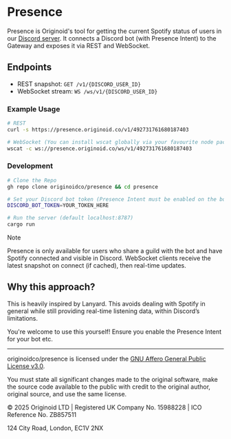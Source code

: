 # Presence

Presence is Originoid's tool for getting the current Spotify status of users in our [Discord server](https://discord.gg/noid). It connects a Discord bot (with Presence Intent) to the Gateway and exposes it via REST and WebSocket.

## Endpoints

- REST snapshot: `GET /v1/{DISCORD_USER_ID}`
- WebSocket stream: `WS /ws/v1/{DISCORD_USER_ID}`

### Example Usage

```bash
# REST
curl -s https://presence.originoid.co/v1/492731761680187403

# WebSocket (You can install wscat globally via your favourite node package manager!)
wscat -c ws://presence.originoid.co/ws/v1/492731761680187403
```

### Development

```bash
# Clone the Repo
gh repo clone originoidco/presence && cd presence

# Set your Discord bot token (Presence Intent must be enabled on the bot)
DISCORD_BOT_TOKEN=YOUR_TOKEN_HERE

# Run the server (default localhost:8787)
cargo run
```

> [!NOTE]
> Presence is only available for users who share a guild with the bot and have Spotify connected and visible in Discord.
> WebSocket clients receive the latest snapshot on connect (if cached), then real-time updates.

## Why this approach?

This is heavily inspired by Lanyard. This avoids dealing with Spotify in general while still providing real-time listening data, within Discord’s limitations.

You're welcome to use this yourself! Ensure you enable the Presence Intent for your bot etc.

---

originoidco/presence is licensed under the [GNU Affero General Public License v3.0](LICENSE).

You must state all significant changes made to the original software, make the source code available to the public with credit to the original author, original source, and use the same license.

© 2025 Originoid LTD | Registered UK Company No. 15988228 | ICO Reference No. ZB857511

124 City Road, London, EC1V 2NX
